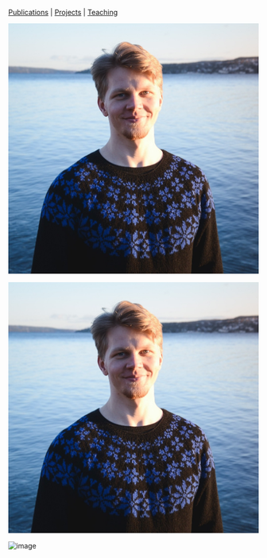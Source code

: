 [Publications](markdown/publications) | [Projects](markdown/projects) | [Teaching](markdown/teaching)

![image](https://raw.githubusercontent.com/olavurmortensen/olavurmortensen.github.io/master/images/headshot.jpg)

![image](images/headshot.jpg)

![image](images/headshot)
